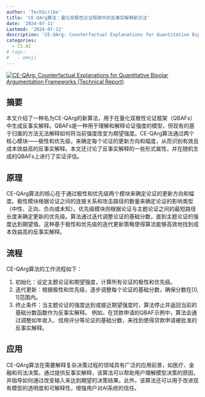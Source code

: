 ```yaml
---
author: 'TechScribe'
title: 'CE-QArg算法：量化双极性论证框架中的反事实解释新方法'
date: '2024-07-11'
Lastmod: '2024-07-12'
description: 'CE-QArg: Counterfactual Explanations for Quantitative Bipolar Argumentation Frameworks (Technical Report)'
categories:
  - CS.AI
# tags:
#   - emoji
---
```


[![CE-QArg: Counterfactual Explanations for Quantitative Bipolar Argumentation Frameworks (Technical Report)](https://arxiv-research-1301205113.cos.ap-guangzhou.myqcloud.com/images/2407.08497v1.pdf_0.jpg)](https://arxiv.org/abs/2407.08497v1)

## 摘要

本文介绍了一种名为CE-QArg的新算法，用于在量化双极性论证框架（QBAFs）中生成反事实解释。QBAFs是一种用于理解和解释论证强度的模型，但现有的基于归属的方法无法解释如何将当前强度改变为期望强度。CE-QArg算法通过两个核心模块——极性和优先级，来确定每个论证的更新方向和幅度，从而识别有效且成本效益高的反事实解释。本文还讨论了反事实解释的一些形式属性，并在随机生成的QBAFs上进行了实证评估。<!--more-->

## 原理

CE-QArg算法的核心在于通过极性和优先级两个模块来确定论证的更新方向和幅度。极性模块根据论证之间的连接关系和攻击路径的数量来确定论证的影响类型（中性、正向、负向或未知）。优先级模块则根据论证与主题论证之间的最短路径长度来确定更新的优先级。算法通过迭代调整论证的基础分数，直到主题论证的强度达到期望值。这种基于极性和优先级的迭代更新策略使得算法能够高效地找到成本效益高的反事实解释。

## 流程

CE-QArg算法的工作流程如下：
1. 初始化：设定主题论证和期望强度，计算所有论证的极性和优先级。
2. 迭代更新：根据极性和优先级，逐步调整每个论证的基础分数，确保分数在[0, 1]范围内。
3. 终止条件：当主题论证的强度达到或接近期望强度时，算法停止并返回当前的基础分数函数作为反事实解释。
例如，在贷款申请的QBAF示例中，算法会通过调整如年收入、信用评分等论证的基础分数，来找到使得贷款申请被批准的反事实解释。

## 应用

CE-QArg算法在需要解释复杂决策过程的领域具有广泛的应用前景，如医疗、金融和司法决策。通过提供反事实解释，该算法可以帮助用户理解模型决策的原因，并指导如何通过改变输入来达到期望的决策结果。此外，该算法还可以用于改进现有模型的透明度和可解释性，增强用户对AI系统的信任。